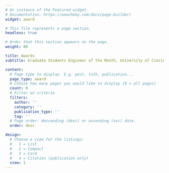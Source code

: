 ```yaml
---
# An instance of the Featured widget.
# Documentation: https://wowchemy.com/docs/page-builder/
widget: award

# This file represents a page section.
headless: true

# Order that this section appears on the page.
weight: 80

title: Awards
subtitle: Graduate Students Engineer of the Month, University of Cincinnati (July 2024); Cadence Diversity in Technology Scholarship Award (2023) Impact Award, NCWIT Aspirations in Computing Best Graduating Student in Computer Science Department (Undergraduate Award)  

content: 
  # Page type to display. E.g. post, talk, publication...
  page_type: award
  # Choose how many pages you would like to display (0 = all pages)
  count: 0
  # Filter on criteria
  filters:
    author: ''
    category: ''
    publication_type: ''
    tag: ''
  # Page order: descending (desc) or ascending (asc) date.
  order: desc

design:
  # Choose a view for the listings:
  #   1 = List
  #   2 = Compact
  #   3 = Card
  #   4 = Citation (publication only)
  view: 1
---
```

